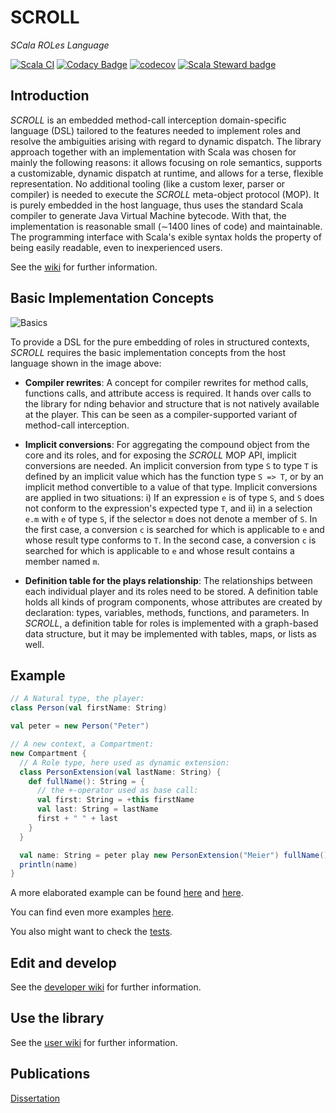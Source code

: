 SCROLL
======
*SCala ROLes Language*

[![Scala CI](https://github.com/max-leuthaeuser/SCROLL/actions/workflows/scala.yml/badge.svg)](https://github.com/max-leuthaeuser/SCROLL/actions/workflows/scala.yml) [![Codacy Badge](https://api.codacy.com/project/badge/0021c87e1b824c2f8a58b81406d5db48)](https://www.codacy.com/app/max-leuthaeuser/SCROLL) [![codecov](https://codecov.io/gh/max-leuthaeuser/SCROLL/branch/master/graph/badge.svg)](https://codecov.io/gh/max-leuthaeuser/SCROLL) [![Scala Steward badge](https://img.shields.io/badge/Scala_Steward-helping-brightgreen.svg?style=flat&logo=data:image/png;base64,iVBORw0KGgoAAAANSUhEUgAAAA4AAAAQCAMAAAARSr4IAAAAVFBMVEUAAACHjojlOy5NWlrKzcYRKjGFjIbp293YycuLa3pYY2LSqql4f3pCUFTgSjNodYRmcXUsPD/NTTbjRS+2jomhgnzNc223cGvZS0HaSD0XLjbaSjElhIr+AAAAAXRSTlMAQObYZgAAAHlJREFUCNdNyosOwyAIhWHAQS1Vt7a77/3fcxxdmv0xwmckutAR1nkm4ggbyEcg/wWmlGLDAA3oL50xi6fk5ffZ3E2E3QfZDCcCN2YtbEWZt+Drc6u6rlqv7Uk0LdKqqr5rk2UCRXOk0vmQKGfc94nOJyQjouF9H/wCc9gECEYfONoAAAAASUVORK5CYII=)](https://scala-steward.org)

## Introduction ##

*SCROLL* is an embedded method-call interception domain-specific language (DSL) tailored to the features needed to implement roles and resolve the ambiguities arising with regard to dynamic dispatch. The library approach together with an implementation with Scala was chosen for mainly the following reasons: it allows focusing on role semantics, supports a customizable, dynamic dispatch at runtime, and allows for a terse, flexible representation. No additional tooling (like a custom lexer, parser or compiler) is needed to execute the *SCROLL* meta-object protocol (MOP). It is purely embedded in the host language, thus uses the standard Scala compiler to generate Java Virtual Machine bytecode. With that, the implementation is reasonable small (∼1400 lines of code) and maintainable. The programming interface with Scala's  exible syntax holds the property of being easily readable, even to inexperienced users.

See the [wiki](https://github.com/max-leuthaeuser/SCROLL/wiki) for further information.

## Basic Implementation Concepts ##

![Basics](https://github.com/max-leuthaeuser/SCROLL/wiki/img/basics.png)

To provide a DSL for the pure embedding of roles in structured contexts, *SCROLL* requires the basic implementation concepts from the host language shown in the image above:

 - **Compiler rewrites**: A concept for compiler rewrites for method calls, functions calls, and attribute access is required. It hands over calls to the library for  nding behavior and structure that is not natively available at the player. This can be seen as a compiler-supported variant of method-call interception.

 - **Implicit conversions**: For aggregating the compound object from the core and its roles, and for exposing the *SCROLL* MOP API, implicit conversions are needed. An implicit conversion from type ```S``` to type ```T``` is defined by an implicit value which has the function type ```S => T```, or by an implicit method convertible to a value of that type. Implicit conversions are applied in two situations: i) If an expression ```e``` is of type ```S```, and ```S``` does not conform to the expression's expected type ```T```, and ii) in a selection ```e.m``` with ```e``` of type ```S```, if the selector ```m``` does not denote a member of ```S```. In the first case, a conversion ```c``` is searched for which is applicable to ```e``` and whose result type conforms to ```T```. In the second case, a conversion ```c``` is searched for which is applicable to ```e``` and whose result contains a member named ```m```.

 - **Definition table for the plays relationship**: The relationships between each individual player and its roles need to be stored. A definition table holds all kinds of program components, whose attributes are created by declaration: types, variables, methods, functions, and parameters. In *SCROLL*, a definition table for roles is implemented with a graph-based data structure, but it may be implemented with tables, maps, or lists as well.

## Example ##

```scala
// A Natural type, the player:
class Person(val firstName: String)

val peter = new Person("Peter")

// A new context, a Compartment:
new Compartment {
  // A Role type, here used as dynamic extension:
  class PersonExtension(val lastName: String) {
    def fullName(): String = {
      // the +-operator used as base call:
      val first: String = +this firstName
      val last: String = lastName
      first + " " + last
    }
  }

  val name: String = peter play new PersonExtension("Meier") fullName()
  println(name)
}
```

A more elaborated example can be found [here](https://github.com/max-leuthaeuser/SCROLL/wiki/The-Bank-Example-%28Overview%29) and [here](https://github.com/max-leuthaeuser/SCROLL/wiki/The-Bank-Example-%28Advanced-Role-features%29).

You can find even more examples [here](https://github.com/max-leuthaeuser/SCROLL/tree/master/examples/src/main/scala/scroll/examples).

You also might want to check the [tests](https://github.com/max-leuthaeuser/SCROLL/tree/master/tests/src/test/scala/scroll/tests).

## Edit and develop ##

See the [developer wiki](https://github.com/max-leuthaeuser/SCROLL/wiki/Developers) for further information.

## Use the library ##

See the [user wiki](https://github.com/max-leuthaeuser/SCROLL/wiki/Users) for further information.

## Publications ##

[Dissertation][diss]


[gen-eclipse]: https://github.com/typesafehub/sbteclipse
[scala-dynamic]: http://www.scala-lang.org/api/current/#scala.Dynamic
[BankExample]: https://github.com/max-leuthaeuser/SCROLL/blob/master/examples/src/main/scala/scroll/examples/BankExample.scala
[scaladoc]: http://max-leuthaeuser.github.io/SCROLL
[diss]: http://nbn-resolving.de/urn:nbn:de:bsz:14-qucosa-227624
